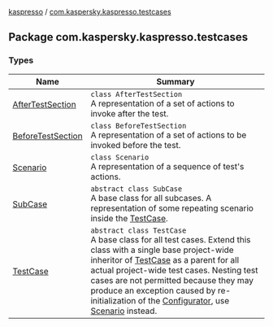 [kaspresso](../index.md) / [com.kaspersky.kaspresso.testcases](./index.md)

## Package com.kaspersky.kaspresso.testcases

### Types

| Name | Summary |
|---|---|
| [AfterTestSection](-after-test-section/index.md) | `class AfterTestSection`<br>A representation of a set of actions to invoke after the test. |
| [BeforeTestSection](-before-test-section/index.md) | `class BeforeTestSection`<br>A representation of a set of actions to be invoked before the test. |
| [Scenario](-scenario/index.md) | `class Scenario`<br>A representation of a sequence of test's actions. |
| [SubCase](-sub-case/index.md) | `abstract class SubCase`<br>A base class for all subcases. A representation of some repeating scenario inside the [TestCase](-test-case/index.md). |
| [TestCase](-test-case/index.md) | `abstract class TestCase`<br>A base class for all test cases. Extend this class with a single base project-wide inheritor of [TestCase](-test-case/index.md) as a parent for all actual project-wide test cases. Nesting test cases are not permitted because they may produce an exception caused by re-initialization of the [Configurator](../com.kaspersky.kaspresso.configurator/-configurator/index.md), use [Scenario](-scenario/index.md) instead. |
